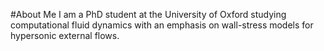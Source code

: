 #About Me
I am a PhD student at the University of Oxford studying computational fluid dynamics with an emphasis on wall-stress models for hypersonic external flows.